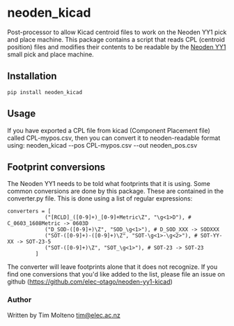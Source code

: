 # neoden_kicad

Post-processor to allow Kicad centroid files to work on the Neoden YY1 pick and place machine. This package contains a script that reads CPL (centroid position) files and modifies their contents to be readable by the [Neoden YY1](https://www.neodensmt.com/pick-and-place-machine/neoden-yy1-pick-and-place-machine.html) small pick and place machine.

## Installation

    pip install neoden_kicad

## Usage

If you have exported a CPL file from kicad (Component Placement file) called CPL-mypos.csv, then you can convert it to neoden-readable format using:
    neoden_kicad --pos CPL-mypos.csv --out neoden_pos.csv

## Footprint conversions

The Neoden YY1 needs to be told what footprints that it is using. Some common conversions are done by this package. These are contained in the converter.py file. This is done using a list of regular expressions:

    converters = [ 
                ("[RCLD]_([0-9]+)_[0-9]+Metric\Z", "\g<1>D"), # C_0603_1608Metric -> 0603D
                ("D_SOD-([0-9]+)\Z", "SOD_\g<1>"), # D_SOD_XXX -> SODXXX
                ("SOT-([0-9]+)-([0-9]+)\Z", "SOT-\g<1>-\g<2>"), # SOT-YY-XX -> SOT-23-5
                ("SOT-([0-9]+)\Z", "SOT_\g<1>"), # SOT-23 -> SOT-23
             ]

The converter will leave footprints alone that it does not recognize. If you find one conversions that you'd like added to the list, please file an issue on github (https://github.com/elec-otago/neoden-yy1-kicad)

### Author

Written by Tim Molteno tim@elec.ac.nz